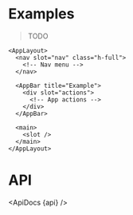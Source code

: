 <script lang="ts">
  import api from '$lib/components/AppLayout.svelte?raw&sveld';
  import ApiDocs from '$lib/components/ApiDocs.svelte';
  import Blockquote from '$docs/Blockquote.svelte';
</script>

<h1>Examples</h1>

<Blockquote>TODO</Blockquote>

```svelte
<AppLayout>
  <nav slot="nav" class="h-full">
    <!-- Nav menu -->
  </nav>

  <AppBar title="Example">
    <div slot="actions">
      <!-- App actions -->
    </div>
  </AppBar>

  <main>
    <slot />
  </main>
</AppLayout>
```

<h1>API</h1>

<ApiDocs {api} />
